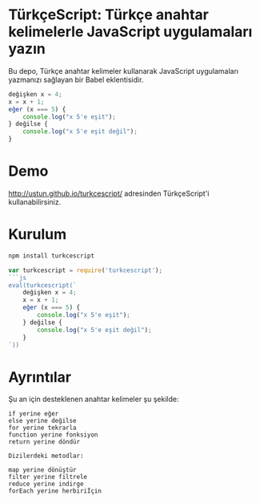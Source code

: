 # TürkçeScript: Türkçe anahtar kelimelerle JavaScript uygulamaları yazın

Bu depo, Türkçe anahtar kelimeler kullanarak JavaScript uygulamaları yazmanızı sağlayan bir Babel eklentisidir.


```js
değişken x = 4;
x = x + 1;
eğer (x === 5) {
    console.log("x 5'e eşit");
} değilse {
    console.log("x 5'e eşit değil");
}
```


# Demo

http://ustun.github.io/turkcescript/ adresinden TürkçeScript'i kullanabilirsiniz.


# Kurulum

```bash
npm install turkcescript
```

```js
var turkcescript = require('turkcescript');
```js
eval(turkcescript(`
    değişken x = 4;
    x = x + 1;
    eğer (x === 5) {
        console.log("x 5'e eşit");
    } değilse {
        console.log("x 5'e eşit değil");
    }
`))
```


# Ayrıntılar

Şu an için desteklenen anahtar kelimeler şu şekilde:

```
if yerine eğer
else yerine değilse
for yerine tekrarla
function yerine fonksiyon
return yerine döndür

Dizilerdeki metodlar:

map yerine dönüştür
filter yerine filtrele
reduce yerine indirge
forEach yerine herbiriİçin
```
